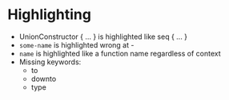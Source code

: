 # Highlighting
- UnionConstructor { ... } is highlighted like seq { ... }
- ``some-name`` is highlighted wrong at -
- ``name`` is highlighted like a function name regardless of context
- Missing keywords:
  - to
  - downto
  - type
